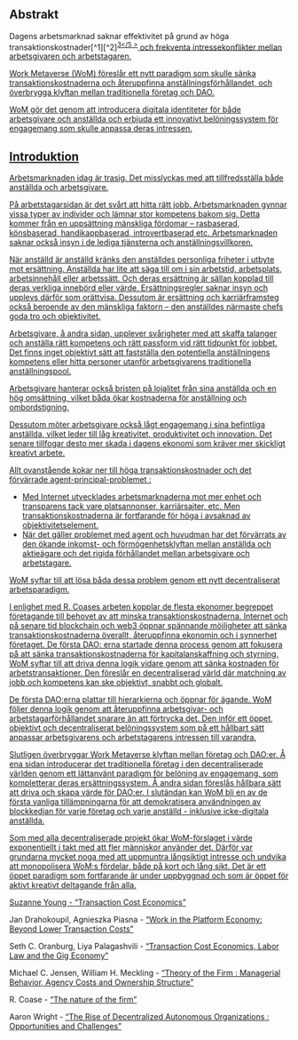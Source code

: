 

## Abstrakt

Dagens arbetsmarknad saknar effektivitet på grund av höga transaktionskostnader[^1][^2]<sup id="fnref:3"><a href="#fn:3" class="footnote-ref">3</5 ></sup> och frekventa intressekonflikter mellan arbetsgivaren och arbetstagaren.</p> 

<p spaces-before="0">
  Work Metaverse (WoM) föreslår ett nytt paradigm som skulle sänka transaktionskostnaderna och återuppfinna anställningsförhållandet, och överbrygga klyftan mellan traditionella företag och DAO.
</p>

<p spaces-before="0">
  WoM gör det genom att introducera digitala identiteter för både arbetsgivare och anställda och erbjuda ett innovativt belöningssystem för engagemang som skulle anpassa deras intressen.
</p>

<h2 spaces-before="0">
  Introduktion
</h2>

<p spaces-before="0">
  Arbetsmarknaden idag är trasig. Det misslyckas med att tillfredsställa både anställda och arbetsgivare.
</p>

<p spaces-before="0">
  På arbetstagarsidan är det svårt att hitta rätt jobb. Arbetsmarknaden gynnar vissa typer av individer och lämnar stor kompetens bakom sig. Detta kommer från en uppsättning mänskliga fördomar – rasbaserad, könsbaserad, handikappbaserad, introvertbaserad etc. Arbetsmarknaden saknar också insyn i de lediga tjänsterna och anställningsvillkoren.
</p>

<p spaces-before="0">
  När anställd är anställd kränks den anställdes personliga friheter i utbyte mot ersättning. Anställda har lite att säga till om i sin arbetstid, arbetsplats, arbetsinnehåll eller arbetssätt. Och deras ersättning är sällan kopplad till deras verkliga innebörd eller värde. Ersättningsregler saknar insyn och upplevs därför som orättvisa. Dessutom är ersättning och karriärframsteg också beroende av den mänskliga faktorn – den anställdes närmaste chefs goda tro och objektivitet.
</p>

<p spaces-before="0">
  Arbetsgivare, å andra sidan, upplever svårigheter med att skaffa talanger och anställa rätt kompetens och rätt passform vid rätt tidpunkt för jobbet. Det finns inget objektivt sätt att fastställa den potentiella anställningens kompetens eller hitta personer utanför arbetsgivarens traditionella anställningspool.
</p>

<p spaces-before="0">
  Arbetsgivare hanterar också bristen på lojalitet från sina anställda och en hög omsättning, vilket båda ökar kostnaderna för anställning och ombordstigning.
</p>

<p spaces-before="0">
  Dessutom möter arbetsgivare också lågt engagemang i sina befintliga anställda, vilket leder till låg kreativitet, produktivitet och innovation. Det senare tillfogar desto mer skada i dagens ekonomi som kräver mer skickligt kreativt arbete.
</p>

<p spaces-before="0">
  Allt ovanstående kokar ner till höga transaktionskostnader och det förvärrade agent-principal-problemet<fnref target="4" /> :
</p>

<ul>
  <li>
    Med Internet utvecklades arbetsmarknaderna mot mer enhet och transparens tack vare platsannonser, karriärsajter, etc. Men transaktionskostnaderna är fortfarande för höga i avsaknad av objektivitetselement.
  </li>
  <li>
    När det gäller problemet med agent och huvudman har det förvärrats av den ökande inkomst- och förmögenhetsklyftan mellan anställda och aktieägare och det rigida förhållandet mellan arbetsgivare och arbetstagare.
  </li>
</ul>

<p spaces-before="0">
  WoM syftar till att lösa båda dessa problem genom ett nytt decentraliserat arbetsparadigm.
</p>

<p spaces-before="0">
  I enlighet med R. Coases arbeten<fnref target="5" /> kopplar de flesta ekonomer begreppet företagande till behovet av att minska transaktionskostnaderna. Internet och på senare tid blockchain och web3 öppnar spännande möjligheter att sänka transaktionskostnaderna överallt, återuppfinna ekonomin och i synnerhet företaget. De första DAO: erna<fnref target="6" /> startade denna process genom att fokusera på att sänka transaktionskostnaderna för kapitalanskaffning och styrning. WoM syftar till att driva denna logik vidare genom att sänka kostnaden för arbetstransaktioner. Den föreslår en decentraliserad värld där matchning av jobb och kompetens kan ske objektivt, snabbt och globalt.
</p>

<p spaces-before="0">
  De första DAO:erna plattar till hierarkierna och öppnar för ägande. WoM följer denna logik genom att återuppfinna arbetsgivar- och arbetstagarförhållandet snarare än att förtrycka det. Den inför ett öppet, objektivt och decentraliserat belöningssystem som på ett hållbart sätt anpassar arbetsgivarens och arbetstagarens intressen till varandra.
</p>

<p spaces-before="0">
  Slutligen överbryggar Work Metaverse klyftan mellan företag och DAO:er. Å ena sidan introducerar det traditionella företag i den decentraliserade världen genom ett lättanvänt paradigm för belöning av engagemang, som kompletterar deras ersättningssystem. Å andra sidan föreslås hållbara sätt att driva och skapa värde för DAO:er. I slutändan kan WoM bli en av de första vanliga tillämpningarna för att demokratisera användningen av blockkedjan för varje företag och varje anställd - inklusive icke-digitala anställda.
</p>

<p spaces-before="0">
  Som med alla decentraliserade projekt ökar WoM-förslaget i värde exponentiellt i takt med att fler människor använder det. Därför var grundarna mycket noga med att uppmuntra långsiktigt intresse och undvika att monopolisera WoM:s fördelar, både på kort och lång sikt. Det är ett öppet paradigm som fortfarande är under uppbyggnad och som är öppet för aktivt kreativt deltagande från alla.
</p>

<footnotes>
  <fn name="1" spaces-before="0">
    <p spaces-before="0">
      Suzanne Young - <a href="https://www.academia.edu/24703426/Transaction_Cost_Economics">“Transaction Cost Economics”</a>
    </p>
  </fn>
  
  <fn name="2" spaces-before="0">
    <p spaces-before="0">
      Jan Drahokoupil, Agnieszka Piasna - <a href="https://www.intereconomics.eu/contents/year/2017/number/6/article/work-in-the-platform-economy-beyond-lower-transaction-costs.html">“Work in the Platform Economy: Beyond Lower Transaction Costs”</a>
    </p>
  </fn>
  
  <fn name="3" spaces-before="0">
    <p spaces-before="0">
      Seth C. Oranburg, Liya Palagashvili - <a href="https://dsc.duq.edu/cgi/viewcontent.cgi?article=1115&context=law-faculty-scholarship">“Transaction Cost Economics, Labor Law and the Gig Economy”</a>
    </p>
  </fn>
  
  <fn name="4" spaces-before="0">
    <p spaces-before="0">
      Michael C. Jensen, William H. Meckling - <a href="https://www.sfu.ca/~wainwrig/Econ400/jensen-meckling.pdf">“Theory of the Firm : Managerial Behavior, Agency Costs and Ownership Structure”</a>
    </p>
  </fn>
  
  <fn name="5" spaces-before="0">
    <p spaces-before="0">
      R. Coase - <a href="http://econdse.org/wp-content/uploads/2014/09/firm-coase.pdf">“The nature of the firm”</a>
    </p>
  </fn>
  
  <fn name="6" spaces-before="0">
    <p spaces-before="0">
      Aaron Wright - <a href="https://stanford-jblp.pubpub.org/pub/rise-of-daos/release/1">“The Rise of Decentralized Autonomous Organizations : Opportunities and Challenges”</a>
    </p>
  </fn>
</footnotes>

